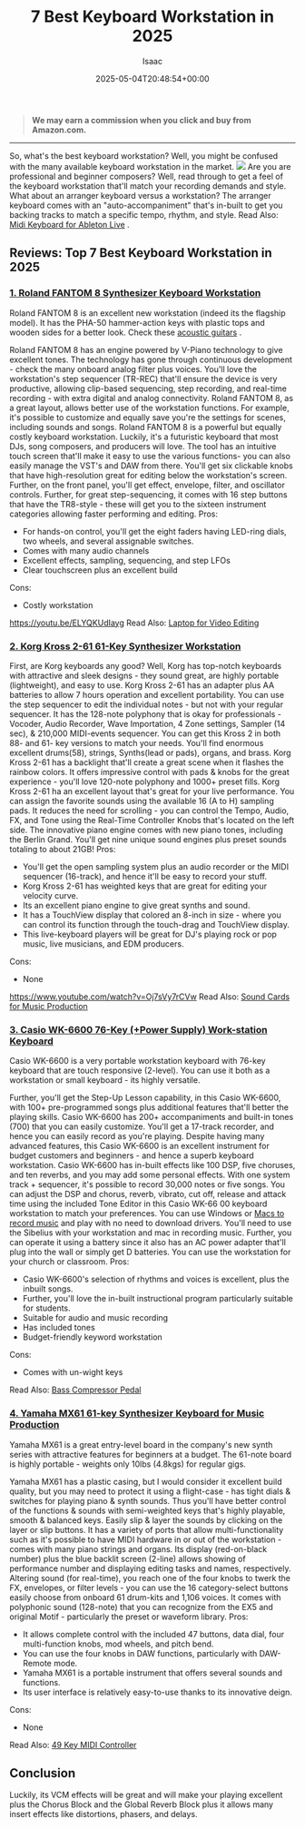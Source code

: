 ﻿---
author: Isaac
layout: post
title: 7 Best Keyboard Workstation in 2025
date: '2025-05-04T20:48:54+00:00'
categories:
- Keyboard
tags: []
slug: /best-keyboard-workstation/
lastmod: 2025-05-07T12:21:24+03:00
---
> **We may earn a commission when you click and buy from Amazon.com.**
>

---
So, what's the best keyboard workstation? Well, you might be confused with the many available keyboard workstation in the market.
![](/assets/img/img/)
Are you are professional and beginner composers? Well, read through to get a feel of the keyboard workstation that'll match your recording demands and style.
What about an arranger keyboard versus a workstation? The arranger keyboard
comes with an "auto-accompaniment" that's in-built to get you backing tracks to match a specific tempo, rhythm, and style. Read Also:
[Midi Keyboard for Ableton Live](https://pestpolicy.com/best-midi-keyboard-for-ableton/)
.
## Reviews: Top 7 Best Keyboard Workstation in 2025
### [1. Roland FANTOM 8 Synthesizer Keyboard Workstation](https://www.amazon.com/dp/B00I131U5C/?tag=p-policy-20)
Roland FANTOM 8 is an excellent new workstation (indeed its the flagship model). It has the PHA-50 hammer-action keys with plastic tops and wooden sides for a better look. Check these
[acoustic guitars](https://pestpolicy.com/best-acoustic-guitar-under-300/)
.

Roland FANTOM 8 has an engine powered by V-Piano technology to give excellent tones. The technology has gone through continuous development - check the many onboard analog filter plus voices.
You'll love the workstation's step sequencer (TR-REC) that'll ensure the device is very productive, allowing clip-based sequencing, step recording, and real-time recording - with extra digital and analog connectivity.
Roland FANTOM 8, as a great layout, allows better use of the workstation functions. For example, it's possible to customize and equally save you're the settings for scenes, including sounds and songs.
Roland FANTOM 8 is a powerful but equally costly keyboard workstation. Luckily, it's a futuristic keyboard that most DJs, song composers, and producers will love.
The tool has an intuitive touch screen that'll make it easy to use the various functions- you can also easily manage the VST's and DAW from there.
You'll get six clickable knobs that have high-resolution great for editing below the workstation's screen. Further, on the front panel, you'll get effect, envelope, filter, and oscillator controls.
Further, for great step-sequencing, it comes with 16 step buttons that have the TR8-style - these will get you to the sixteen instrument categories allowing faster performing and editing.
Pros:
- For hands-on control, you'll get the eight faders having LED-ring dials, two wheels, and several assignable switches.
- Comes with many audio channels
- Excellent effects, sampling, sequencing, and step LFOs
- Clear touchscreen plus an excellent build

Cons:
- Costly workstation

https://youtu.be/ELYQKUdIayg
Read Also:
[Laptop for Video Editing](https://pestpolicy.com/best-laptop-for-video-editing/)
### [2. Korg Kross 2-61 61-Key Synthesizer Workstation](https://www.amazon.com/dp/B075FB71QM/?tag=p-policy-20)
First, are Korg keyboards any good? Well, Korg has top-notch keyboards with attractive and sleek designs - they sound great, are highly portable (lightweight), and easy to use.
Korg Kross 2-61 has an adapter plus AA batteries to allow 7 hours operation and excellent portability. You can use the step sequencer to edit the individual notes - but not with your regular sequencer.
It has the 128-note polyphony that is okay for professionals - Vocoder, Audio Recorder, Wave Importation, 4 Zone settings, Sampler (14 sec), & 210,000 MIDI-events sequencer.
You can get this Kross 2 in both 88- and 61- key versions to match your needs. You'll find enormous excellent drums(58), strings, Synths(lead or pads), organs, and brass.
Korg Kross 2-61 has a backlight that'll create a great scene when it flashes the rainbow colors. It offers impressive control with pads & knobs for the great experience - you'll love 120-note polyphony and 1000+ preset fills.
Korg Kross 2-61 ha an excellent layout that's great for your live performance. You can assign the favorite sounds using the available 16 (A to H) sampling pads.
It reduces the need for scrolling - you can control the Tempo, Audio, FX, and Tone using the Real-Time Controller Knobs that's located on the left side.
The innovative piano engine comes with new piano tones, including the Berlin Grand. You'll get nine unique sound engines plus preset sounds totaling to about 21GB!
Pros:
- You'll get the open sampling system plus an audio recorder or the MIDI sequencer (16-track), and hence it'll be easy to record your stuff.
- Korg Kross 2-61 has weighted keys that are great for editing your velocity curve.
- Its an excellent piano engine to give great synths and sound.
- It has a TouchView display that colored an 8-inch in size - where you can control its function through the touch-drag and TouchView display.
- This live-keyboard players will be great for DJ's playing rock or pop music, live musicians, and EDM producers.

Cons:
- None

https://www.youtube.com/watch?v=Oj7sVy7rCVw
Read Also:
[Sound Cards for Music Production](https://pestpolicy.com/best-sound-cards-for-music-production/)
### [3. Casio WK-6600 76-Key (+Power Supply) Work-station Keyboard](https://www.amazon.com/dp/B00I131U5C/?tag=p-policy-20)
Casio WK-6600 is a very portable workstation keyboard with 76-key keyboard that are touch responsive (2-level). You can use it both as a workstation or small keyboard - its highly versatile.

Further, you'll get the Step-Up Lesson capability, in this Casio WK-6600, with 100+ pre-programmed songs plus additional features that'll better the playing skills.
Casio WK-6600 has 200+ accompaniments and built-in tones (700) that you can easily customize. You'll get a 17-track recorder, and hence you can easily record as you're playing.
Despite having many advanced features, this Casio WK-6600 is an excellent instrument for budget customers and beginners - and hence a superb keyboard workstation.
Casio WK-6600 has in-built effects like
100 DSP, five choruses, and ten reverbs, and you may add some personal effects. With one system track + sequencer, it's possible to record 30,000 notes or five songs.
You can adjust the
DSP and chorus, reverb, vibrato, cut off, release and attack time
using the included Tone Editor in this Casio WK-66
00 keyboard workstation to match your preferences.
You can use
Windows or
[Macs to record music](https://pestpolicy.com/best-mac-for-music-production/)
and play with no need to download drivers. You'll need to use the Sibelius with your workstation and mac in recording music.
Further, you can operate it using a battery since it also has an
AC power adapter that'll plug into the wall or simply get D
batteries. You can use the workstation for your church or classroom.
Pros:
- Casio WK-6600's selection of rhythms and voices is excellent, plus the inbuilt songs.
- Further, you'll love the in-built instructional program particularly suitable for students.
- Suitable for audio and music recording
- Has included tones
- Budget-friendly keyword workstation

Cons:
- Comes with un-wight keys

Read Also:
[Bass Compressor Pedal](https://pestpolicy.com/best-bass-compressor-pedal/)
### [4. Yamaha MX61 61-key Synthesizer Keyboard for Music Production](https://www.amazon.com/dp/B01J8GQHDU/?tag=p-policy-20)
Yamaha MX61 is a great entry-level board in the company's new synth series with attractive features for beginners at a budget. The 61-note board is highly portable - weights only 10lbs (4.8kgs) for regular gigs.

Yamaha MX61 has a plastic casing, but I would consider it excellent build quality, but you may need to protect it using a flight-case - has tight dials & switches for playing piano & synth sounds.
Thus you'll have better control of the functions & sounds with semi-weighted keys that's highly playable, smooth & balanced keys. Easily slip & layer the sounds by clicking on the layer or slip buttons.
It has a variety of ports that allow multi-functionality such as it's possible to have MIDI hardware in or out of the workstation - comes with many piano strings and organs.
Its display (red-on-black number) plus the blue backlit screen (2-line) allows showing of performance number and displaying editing tasks and names, respectively.
Altering sound (for real-time), you reach one of the four knobs to twerk the FX, envelopes, or filter levels - you can use the 16 category-select buttons easily choose from onboard 61 drum-kits and 1,106 voices.
It comes with polyphonic sound (128-note) that you can recognize from the EX5 and original Motif - particularly the preset or waveform library.
Pros:
- It allows complete control with the included 47 buttons, data dial, four multi-function knobs, mod wheels, and pitch bend.
- You can use the four knobs in DAW functions, particularly with DAW-Remote mode.
- Yamaha MX61 is a portable instrument that offers several sounds and functions.
- Its user interface is relatively easy-to-use thanks to its innovative deign.

Cons:
- None

Read Also:
[49 Key MIDI Controller](https://pestpolicy.com/best-49-key-midi-controller/)
## Conclusion
Luckily, its VCM effects will be great and will make your playing excellent plus the Chorus Block and the Global Reverb Block plus it allows many insert effects like distortions, phasers, and delays.